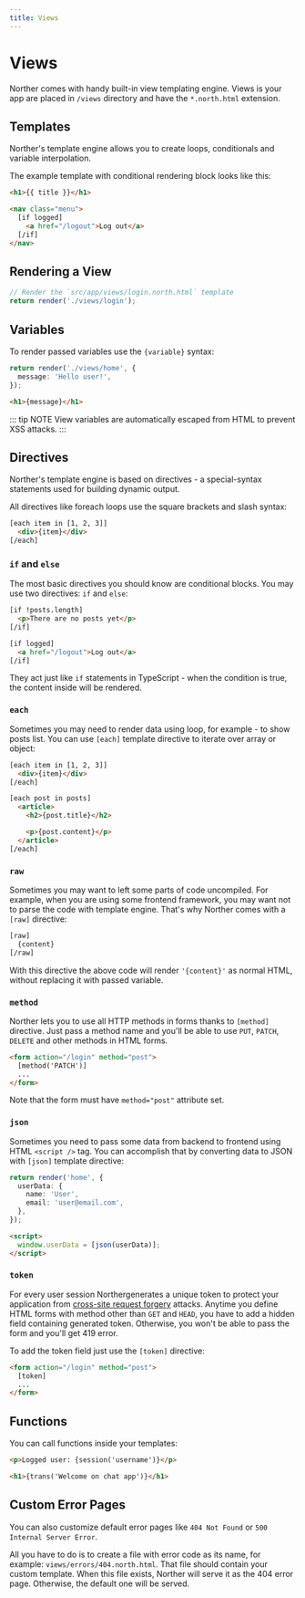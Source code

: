 ```yaml
---
title: Views
---
```


# Views

Norther comes with handy built-in view templating engine. Views is your app are placed in `/views` directory and have the `*.north.html` extension.

## Templates

Norther's template engine allows you to create loops, conditionals and variable interpolation.

The example template with conditional rendering block looks like this:

```html
<h1>{{ title }}</h1>

<nav class="menu">
  [if logged]
    <a href="/logout">Log out</a>
  [/if]
</nav>
```

## Rendering a View

```ts
// Render the `src/app/views/login.north.html` template
return render('./views/login');
```

## Variables

To render passed variables use the `{variable}` syntax:

```ts
return render('./views/home', {
  message: 'Hello user!',
});
```

```html
<h1>{message}</h1>
```

::: tip NOTE
View variables are automatically escaped from HTML to prevent XSS attacks.
:::

## Directives

Norther's template engine is based on directives - a special-syntax statements used for building dynamic output.

All directives like foreach loops use the square brackets and slash syntax:

```html
[each item in [1, 2, 3]]
  <div>{item}</div>
[/each]
```

### `if` and `else`

The most basic directives you should know are conditional blocks. You may use two directives: `if` and `else`:

```html
[if !posts.length]
  <p>There are no posts yet</p>
[/if]
```

```html
[if logged]
  <a href="/logout">Log out</a>
[/if]
```

They act just like `if` statements in TypeScript - when the condition is true, the content inside will be rendered.

### `each`

Sometimes you may need to render data using loop, for example - to show posts list. You can use `[each]` template directive to iterate over array or object:

```html
[each item in [1, 2, 3]]
  <div>{item}</div>
[/each]
```

```html
[each post in posts]
  <article>
    <h2>{post.title}</h2>

    <p>{post.content}</p>
  </article>
[/each]
```

### `raw`

Sometimes you may want to left some parts of code uncompiled. For example, when you are using some frontend framework, you may want not to parse the code with template engine. That's why Norther comes with a `[raw]` directive:

```html
[raw]
  {content}
[/raw]
```

With this directive the above code will render `'{content}'` as normal HTML, without replacing it with passed variable.

### `method`

Norther lets you to use all HTTP methods in forms thanks to `[method]` directive. Just pass a method name and you'll be able to use `PUT`, `PATCH`, `DELETE` and other methods in HTML forms.

```html
<form action="/login" method="post">
  [method('PATCH')]
  ...
</form>
```

Note that the form must have `method="post"` attribute set.

### `json`

Sometimes you need to pass some data from backend to frontend using HTML `<script />` tag. You can accomplish that by converting data to JSON with `[json]` template directive:

```ts
return render('home', {
  userData: {
    name: 'User',
    email: 'user@email.com',
  },
});
```

```html
<script>
  window.userData = [json(userData)];
</script>
```

### `token`

For every user session Northergenerates a unique token to protect your application from [cross-site request forgery](https://en.wikipedia.org/wiki/Cross-site_request_forgery) attacks. Anytime you define HTML forms with method other than `GET` and `HEAD`, you have to add a hidden field containing generated token. Otherwise, you won't be able to pass the form and you'll get 419 error.

To add the token field just use the `[token]` directive:

```html
<form action="/login" method="post">
  [token]
  ...
</form>
```

## Functions

You can call functions inside your templates:

```html
<p>Logged user: {session('username')}</p>
```

```html
<h1>{trans('Welcome on chat app')}</h1>
```

## Custom Error Pages

You can also customize default error pages like `404 Not Found` or `500 Internal Server Error`.

All you have to do is to create a file with error code as its name, for example: `views/errors/404.north.html`. That file should contain your custom template. When this file exists, Norther will serve it as the 404 error page. Otherwise, the default one will be served.
